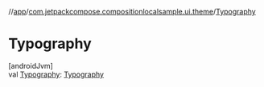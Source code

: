 //[app](../../index.md)/[com.jetpackcompose.compositionlocalsample.ui.theme](index.md)/[Typography](-typography.md)

# Typography

[androidJvm]\
val [Typography](-typography.md): [Typography](https://developer.android.com/reference/kotlin/androidx/compose/material3/Typography.html)
